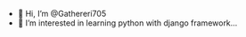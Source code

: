 - 👋 Hi, I’m @Gathereri705
- 👀 I’m interested in learning python with django framework...
<!---
Gathereri705/Gathereri705 is a ✨ special ✨ repository because its `README.md` (this file) appears on your GitHub profile.
You can click the Preview link to take a look at your changes.
--->
